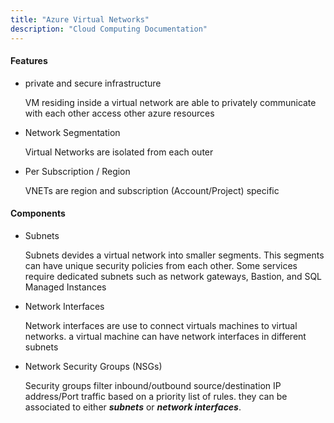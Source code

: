 ```yaml
---
title: "Azure Virtual Networks"
description: "Cloud Computing Documentation"
---
```


#### Features
- private and secure infrastructure

    VM residing inside a virtual network are able to privately communicate with each other access other azure resources

- Network Segmentation

    Virtual Networks are isolated from each outer
      
- Per Subscription / Region

    VNETs are region and subscription (Account/Project) specific

#### Components
- Subnets

    Subnets devides a virtual network into smaller segments. This segments can have unique security policies from each other. Some 
    services require dedicated subnets such as network gateways, Bastion, and SQL Managed Instances
    
- Network Interfaces

    Network interfaces are use to connect virtuals machines to virtual networks. a virtual machine can have network interfaces in different subnets
    
- Network Security Groups (NSGs)

    Security groups filter inbound/outbound source/destination IP address/Port traffic based on a priority list of rules. they can be associated to 
    either ***subnets*** or ***network interfaces***.
